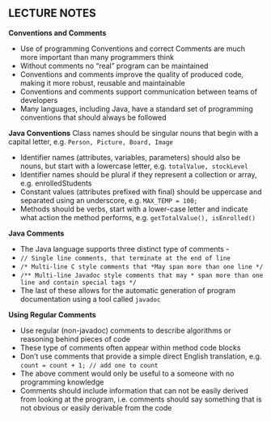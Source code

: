 ****LECTURE NOTES****
---
**Conventions and Comments**
- Use of programming Conventions and correct Comments are much more
important than many programmers think
- Without comments no “real” program can be maintained
- Conventions and comments improve the quality of produced code, making
it more robust, reusable and maintainable
- Conventions and comments support communication between teams of
developers
- Many languages, including Java, have a standard set of programming
conventions that should always be followed

**Java Conventions**
Class names should be singular nouns that begin with a capital letter, e.g.
``Person, Picture, Board, Image``
- Identifier names (attributes, variables, parameters) should also be nouns,
but start with a lowercase letter, e.g. ``totalValue, stockLevel``
- Identifier names should be plural if they represent a collection or array, e.g.
enrolledStudents
- Constant values (attributes prefixed with final) should be uppercase and
separated using an underscore, e.g. ``MAX_TEMP = 100;``
- Methods should be verbs, start with a lower-case letter and indicate what
action the method performs, e.g. ``getTotalValue(), isEnrolled()``

**Java Comments**
- The Java language supports three distinct type of comments -
- ``// Single line comments, that terminate at the end of line``
- ``/* Multi-line C style comments that *May span more than one line */``
- ``/** Multi-line Javadoc style comments that may * span more than one line and contain special tags */``
- The last of these allows for the automatic generation of program documentation using a tool called ``javadoc``

**Using Regular Comments**
- Use regular (non-javadoc) comments to describe algorithms or reasoning behind pieces of code
- These type of comments often appear within method code blocks
- Don’t use comments that provide a simple direct English translation, e.g. ``count = count + 1; // add one to count``
- The above comment would only be useful to a someone with no programming knowledge
- Comments should include information that can not be easily derived from looking at the program, i.e. comments should say something that is not obvious or easily derivable from the code